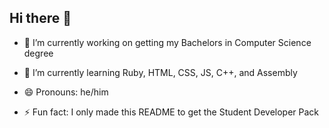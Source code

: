 ## Hi there 👋

<!--
**4R1u/4R1u** is a ✨ _special_ ✨ repository because its `README.md` (this file) appears on your GitHub profile.

Here are some ideas to get you started:
-->

- 🔭 I’m currently working on getting my Bachelors in Computer Science degree

- 🌱 I’m currently learning Ruby, HTML, CSS, JS, C++, and Assembly
<!-- - 👯 I’m looking to collaborate on ...
- 🤔 I’m looking for help with ...
- 💬 Ask me about ...
- 📫 How to reach me: ... -->
- 😄 Pronouns: he/him

- ⚡ Fun fact: I only made this README to get the Student Developer Pack
<!--
-->

